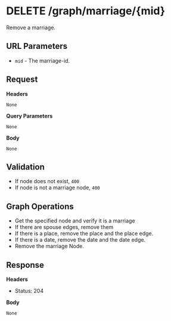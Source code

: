 # DELETE /graph/marriage/{mid}
Remove a marriage.

## URL Parameters

* `mid` - The marriage-id.

## Request

**Headers**

`None`

**Query Parameters**

`None`

**Body**

`None`

## Validation

* If node does not exist, `400`
* If node is not a marriage node, `400`

## Graph Operations

* Get the specified node and verify it is a marriage
* If there are spouse edges, remove them
* If there is a place, remove the place and the place edge.
* If there is a date, remove the date and the date edge.
* Remove the marriage Node.

## Response

**Headers**

* Status: 204

**Body**

`None`